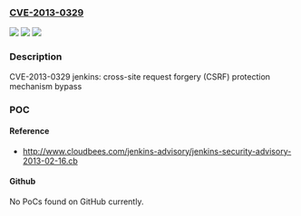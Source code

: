 ### [CVE-2013-0329](https://cve.mitre.org/cgi-bin/cvename.cgi?name=CVE-2013-0329)
![](https://img.shields.io/static/v1?label=Product&message=RHEL%206%20Version%20of%20OpenShift%20Enterprise&color=blue)
![](https://img.shields.io/static/v1?label=Version&message=!%200%3A1.502-1.el6op%20&color=brighgreen)
![](https://img.shields.io/static/v1?label=Vulnerability&message=Cross-Site%20Request%20Forgery%20(CSRF)&color=brighgreen)

### Description

CVE-2013-0329 jenkins: cross-site request forgery (CSRF) protection mechanism bypass

### POC

#### Reference
- http://www.cloudbees.com/jenkins-advisory/jenkins-security-advisory-2013-02-16.cb

#### Github
No PoCs found on GitHub currently.

